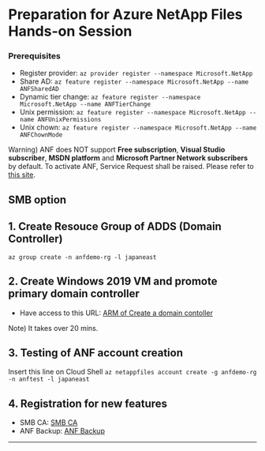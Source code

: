 # Preparation for Azure NetApp Files Hands-on Session

### **Prerequisites**
- Register provider: `az provider register --namespace Microsoft.NetApp`
- Share AD: `az feature register --namespace Microsoft.NetApp --name ANFSharedAD`
- Dynamic tier change: `az feature register --namespace Microsoft.NetApp --name ANFTierChange`
- Unix permission: `az feature register --namespace Microsoft.NetApp --name ANFUnixPermissions`
- Unix chown: `az feature register --namespace Microsoft.NetApp --name ANFChownMode`

Warning) ANF does NOT support **Free subscription**, **Visual Studio subscriber**, **MSDN platform** and **Microsoft Partner Network subscribers** by default.  To activate ANF, Service Request shall be raised.  Please refer to [this site](https://docs.microsoft.com/en-us/azure/azure-netapp-files/request-region-access). 

## SMB option

## 1. Create Resouce Group of ADDS (Domain Controller)
`az group create -n anfdemo-rg -l japaneast`

## 2. Create Windows 2019 VM and promote primary domain controller
- Have access to this URL: [ARM of Create a domain contoller](https://github.com/Azure/AzureStack-QuickStart-Templates/tree/master/active-directory-new-domain)

Note) It takes over 20 mins. 

## 3. Testing of ANF account creation
Insert this line on Cloud Shell
`az netappfiles account create -g anfdemo-rg -n anftest -l japaneast`

## 4. Registration for new features
- SMB CA: [SMB CA](https://forms.office.com/Pages/ResponsePage.aspx?id=v4j5cvGGr0GRqy180BHbR2Qj2eZL0mZPv1iKUrDGvc9UQUFTUjExUDA5VU5KMUY1RllSVjNEOUVTWCQlQCN0PWcu)
- ANF Backup: [ANF Backup](https://forms.office.com/pages/responsepage.aspx?id=v4j5cvGGr0GRqy180BHbR2Qj2eZL0mZPv1iKUrDGvc9UMkI3NUIxVkVEVkdJMko3WllQMVRNMTdEWSQlQCN0PWcu)

---
